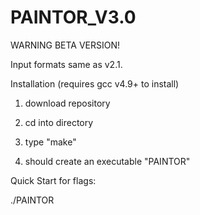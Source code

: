 # PAINTOR_V3.0
WARNING BETA VERSION! 

Input formats same as v2.1.

Installation (requires gcc v4.9+ to install) 

1) download repository

2) cd into directory

3) type "make"

4) should create an executable "PAINTOR"

Quick Start for flags:

./PAINTOR
